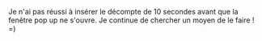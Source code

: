 Je n'ai pas réussi à insérer le décompte de 10 secondes avant que la fenêtre pop up ne s'ouvre.
Je continue de chercher un moyen de le faire ! =)

